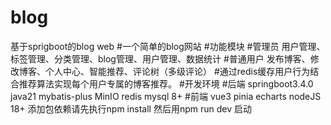 # blog
基于sprigboot的blog web
#一个简单的blog网站
#功能模块
  #管理员
    用户管理、标签管理、分类管理、blog管理、用户管理、数据统计
  #普通用户
    发布博客、修改博客、个人中心、智能推荐、评论树（多级评论）
#通过redis缓存用户行为结合推荐算法实现每个用户专属的博客推荐。
#开发环境
#后端
springboot3.4.0
java21
mybatis-plus
MinIO
redis
mysql 8+
#前端
vue3
pinia
echarts
nodeJS 18+
添加包依赖请先执行npm install
然后用npm run dev 启动
